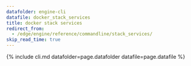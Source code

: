 ```yaml
---
datafolder: engine-cli
datafile: docker_stack_services
title: docker stack services
redirect_from:
  - /edge/engine/reference/commandline/stack_services/
skip_read_time: true
---
```

<!--
This page is automatically generated from Docker's source code. If you want to
suggest a change to the text that appears here, open a ticket or pull request
in the source repository on GitHub:

https://github.com/docker/cli
-->

{% include cli.md datafolder=page.datafolder datafile=page.datafile %}

